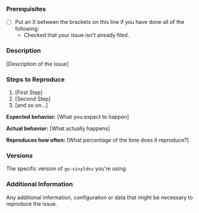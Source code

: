 ### Prerequisites

* [ ] Put an X between the brackets on this line if you have done all of the following:
    * Checked that your issue isn't already filed.

### Description

[Description of the issue]

### Steps to Reproduce

1. [First Step]
2. [Second Step]
3. [and so on...]

**Expected behavior:** [What you expect to happen]

**Actual behavior:** [What actually happens]

**Reproduces how often:** [What percentage of the time does it reproduce?]

### Versions

The specific version of `go-vinyldns` you're using.

### Additional Information

Any additional information, configuration or data that might be necessary to reproduce the issue.
